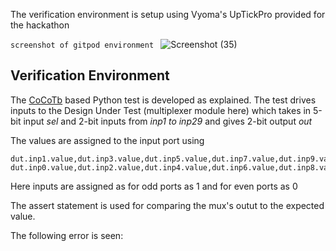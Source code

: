 The verification environment is setup using Vyoma's UpTickPro provided for the hackathon

```screenshot of gitpod environment ```
![Screenshot (35)](https://user-images.githubusercontent.com/77403373/180925890-8932e808-45cd-43ae-b2ae-767de5f0f3ad.png)

## Verification Environment
The [CoCoTb](https://www.cocotb.org/) based Python test is developed as explained. The test drives inputs to the Design Under Test (multiplexer module here) which takes in 5-bit input *sel* and 2-bit inputs from *inp1 to inp29* and gives 2-bit output *out*

The values are assigned to the input port using 
```
dut.inp1.value,dut.inp3.value,dut.inp5.value,dut.inp7.value,dut.inp9.value,dut.inp11.value,dut.inp13.value,dut.inp15.value,dut.inp17.value,dut.inp19.value,dut.inp21.value,dut.inp23.value,dut.inp25.value,dut.inp27.value,dut.inp29.value=1,1,1,1,1,1,1,1,1,1,1,1,1,1,1
dut.inp0.value,dut.inp2.value,dut.inp4.value,dut.inp6.value,dut.inp8.value,dut.inp10.value,dut.inp12.value,dut.inp14.value,dut.inp16.value,dut.inp18.value,dut.inp20.value,dut.inp22.value,dut.inp24.value,dut.inp26.value,dut.inp28.value,dut.inp30.value=0,0,0,0,0,0,0,0,0,0,0,0,0,0,0,0
```
Here inputs are assigned as for odd ports as 1 and for even ports as 0

The assert statement is used for comparing the mux's outut to the expected value.

The following error is seen:

